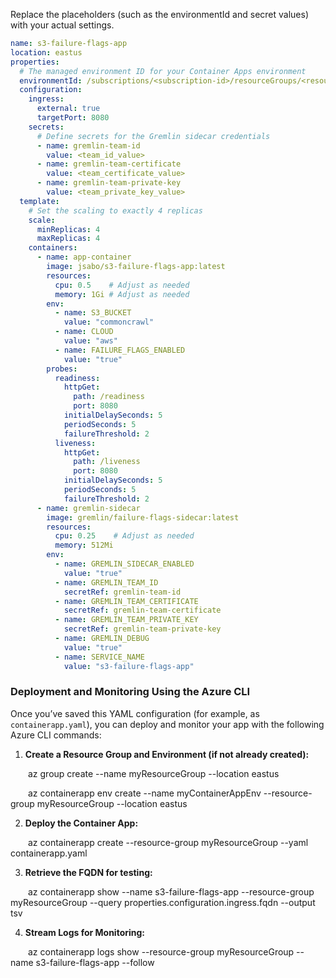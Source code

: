 Replace the placeholders (such as the environmentId and secret values) with your actual settings.

```yaml
name: s3-failure-flags-app
location: eastus
properties:
  # The managed environment ID for your Container Apps environment
  environmentId: /subscriptions/<subscription-id>/resourceGroups/<resource-group>/providers/Microsoft.App/managedEnvironments/<env-name>
  configuration:
    ingress:
      external: true
      targetPort: 8080
    secrets:
      # Define secrets for the Gremlin sidecar credentials
      - name: gremlin-team-id
        value: <team_id_value>
      - name: gremlin-team-certificate
        value: <team_certificate_value>
      - name: gremlin-team-private-key
        value: <team_private_key_value>
  template:
    # Set the scaling to exactly 4 replicas
    scale:
      minReplicas: 4
      maxReplicas: 4
    containers:
      - name: app-container
        image: jsabo/s3-failure-flags-app:latest
        resources:
          cpu: 0.5    # Adjust as needed
          memory: 1Gi # Adjust as needed
        env:
          - name: S3_BUCKET
            value: "commoncrawl"
          - name: CLOUD
            value: "aws"
          - name: FAILURE_FLAGS_ENABLED
            value: "true"
        probes:
          readiness:
            httpGet:
              path: /readiness
              port: 8080
            initialDelaySeconds: 5
            periodSeconds: 5
            failureThreshold: 2
          liveness:
            httpGet:
              path: /liveness
              port: 8080
            initialDelaySeconds: 5
            periodSeconds: 5
            failureThreshold: 2
      - name: gremlin-sidecar
        image: gremlin/failure-flags-sidecar:latest
        resources:
          cpu: 0.25    # Adjust as needed
          memory: 512Mi
        env:
          - name: GREMLIN_SIDECAR_ENABLED
            value: "true"
          - name: GREMLIN_TEAM_ID
            secretRef: gremlin-team-id
          - name: GREMLIN_TEAM_CERTIFICATE
            secretRef: gremlin-team-certificate
          - name: GREMLIN_TEAM_PRIVATE_KEY
            secretRef: gremlin-team-private-key
          - name: GREMLIN_DEBUG
            value: "true"
          - name: SERVICE_NAME
            value: "s3-failure-flags-app"
```

### Deployment and Monitoring Using the Azure CLI

Once you’ve saved this YAML configuration (for example, as `containerapp.yaml`), you can deploy and monitor your app with the following Azure CLI commands:

1. **Create a Resource Group and Environment (if not already created):**

  az group create --name myResourceGroup --location eastus

  az containerapp env create --name myContainerAppEnv --resource-group myResourceGroup --location eastus

2. **Deploy the Container App:**

  az containerapp create --resource-group myResourceGroup --yaml containerapp.yaml

3. **Retrieve the FQDN for testing:**

  az containerapp show --name s3-failure-flags-app --resource-group myResourceGroup --query properties.configuration.ingress.fqdn --output tsv

4. **Stream Logs for Monitoring:**

  az containerapp logs show --resource-group myResourceGroup --name s3-failure-flags-app --follow
